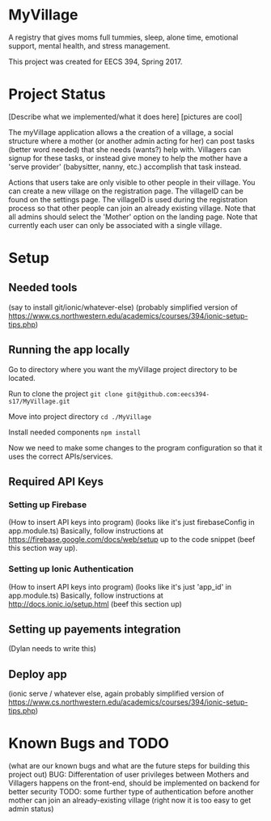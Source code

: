 # MyVillage
A registry that gives moms full tummies, sleep, alone time, emotional support, mental health, and stress management.

This project was created for EECS 394, Spring 2017.

# Project Status 
[Describe what we implemented/what it does here]
[pictures are cool]

The myVillage application allows a the creation of a village, a social structure where a mother (or another admin acting for her) can post tasks (better word needed) that she needs (wants?) help with. Villagers can signup for these tasks, or instead give money to help the mother have a 'serve provider' (babysitter, nanny, etc.) accomplish that task instead. 

Actions that users take are only visible to other people in their village. You can create a new village on the registration page. The villageID can be found on the settings page. The villageID is used during the registration process so that other people can join an already existing village. Note that all admins should select the 'Mother' option on the landing page. Note that currently each user can only be associated with a single village.

# Setup
## Needed tools
(say to install git/ionic/whatever-else) (probably simplified version of https://www.cs.northwestern.edu/academics/courses/394/ionic-setup-tips.php)

## Running the app locally
Go to directory where you want the myVillage project directory to be located.

Run to clone the project `git clone git@github.com:eecs394-s17/MyVillage.git`

Move into project directory `cd ./MyVillage`

Install needed components `npm install`

Now we need to make some changes to the program configuration so that it uses the correct APIs/services.

## Required API Keys
### Setting up Firebase
(How to insert API keys into program)
(looks like it's just firebaseConfig in app.module.ts)
Basically, follow instructions at https://firebase.google.com/docs/web/setup up to the code snippet (beef this section way up).
### Setting up Ionic Authentication
(How to insert API keys into program)
(looks like it's just 'app_id' in app.module.ts)
Basically, follow instructions at http://docs.ionic.io/setup.html (beef this section up)
## Setting up payements integration
(Dylan needs to write this)

## Deploy app
(ionic serve / whatever else, again probably simplified version of https://www.cs.northwestern.edu/academics/courses/394/ionic-setup-tips.php)

# Known Bugs and TODO
(what are our known bugs and what are the future steps for building this project out)
BUG: Differentation of user privileges between Mothers and Villagers happens on the front-end, should be implemented on backend for better security 
TODO: some further type of authentication before another mother can join an already-existing village (right now it is too easy to get admin status)
